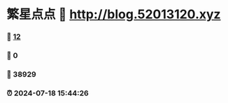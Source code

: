 # 繁星点点 :link: http://blog.52013120.xyz 
### :page_facing_up: [12](http://blog.52013120.xyz/tag.html) 
### :speech_balloon: 0 
### :hibiscus: 38929 
### :alarm_clock: 2024-07-18 15:44:26 
